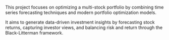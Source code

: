 This project focuses on optimizing a multi-stock portfolio by combining time series forecasting techniques and modern portfolio optimization models. 

It aims to generate data-driven investment insights by forecasting stock returns, capturing investor views, and balancing risk and return through the Black-Litterman framework.
